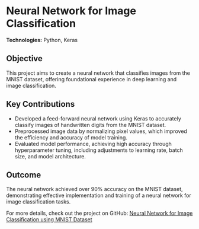 # Neural Network for Image Classification

**Technologies:** Python, Keras  

## Objective
This project aims to create a neural network that classifies images from the MNIST dataset, offering foundational experience in deep learning and image classification.

## Key Contributions
- Developed a feed-forward neural network using Keras to accurately classify images of handwritten digits from the MNIST dataset.
- Preprocessed image data by normalizing pixel values, which improved the efficiency and accuracy of model training.
- Evaluated model performance, achieving high accuracy through hyperparameter tuning, including adjustments to learning rate, batch size, and model architecture.

## Outcome
The neural network achieved over 90% accuracy on the MNIST dataset, demonstrating effective implementation and training of a neural network for image classification tasks.

For more details, check out the project on GitHub: [Neural Network for Image Classification using MNIST Dataset](https://github.com/mrw-soumik/Neural-Network-for-Image-Classification-using-MNIST-Dataset/tree/main)
